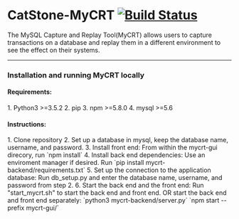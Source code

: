 # CatStone-MyCRT [![Build Status](https://travis-ci.org/CPSECapstone/CatStone-MyCRT.svg?branch=master)](https://travis-ci.org/CPSECapstone/CatStone-MyCRT)
The MySQL Capture and Replay Tool(MyCRT) allows users to capture transactions on a database and replay them in a different environment to see the effect on their systems.

---
<h3>Installation and running MyCRT locally</h3>
<h4>Requirements:</h4>
1. Python3 >=3.5.2 
2. pip
3. npm >=5.8.0
4. mysql >=5.6

<h4>Instructions:</h4>
1. Clone repository
2. Set up a database in mysql, keep the database name, username, and password.
3. Install front end:  
    From within the mycrt-gui direcory, run `npm install`
4. Install back end dependencies:  
    Use an enviroment manager if desired.  
    Run `pip install mycrt-backend/requirements.txt`  
5. Set up the connection to the application database:  
    Run db_setup.py and enter the database name, username, and password from step 2.
6. Start the back end and the front end:  
    Run "start_mycrt.sh" to start the back end and front end.  
    OR  
    start the back end and front end separately:  
        `python3 mycrt-backend/server.py`  
        `npm start --prefix mycrt-gui/`  
